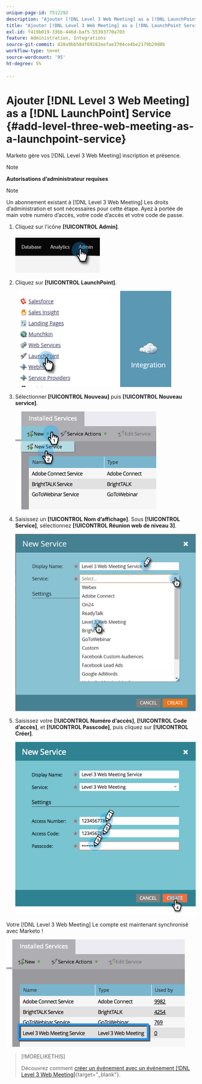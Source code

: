 ```yaml
---
unique-page-id: 7512292
description: "Ajouter [!DNL Level 3 Web Meeting] as a [!DNL LaunchPoint] Service - Documents Marketo - Documentation du produit"
title: "Ajouter [!DNL Level 3 Web Meeting] as a [!DNL LaunchPoint Service]"
exl-id: f419b019-33bb-446d-baf5-55393770a703
feature: Administration, Integrations
source-git-commit: d20a9bb584f69282eefae3704ce4be2179b29d0b
workflow-type: tm+mt
source-wordcount: '95'
ht-degree: 5%

---
```


# Ajouter [!DNL Level 3 Web Meeting] as a [!DNL LaunchPoint] Service {#add-level-three-web-meeting-as-a-launchpoint-service}

Marketo gère vos [!DNL Level 3 Web Meeting] inscription et présence.

>[!NOTE]
>
>**Autorisations d’administrateur requises**

>[!NOTE]
>
>Un abonnement existant à [!DNL Level 3 Web Meeting] Les droits d’administration et sont nécessaires pour cette étape. Ayez à portée de main votre numéro d’accès, votre code d’accès et votre code de passe.

1. Cliquez sur l&#39;icône **[!UICONTROL Admin]**.

   ![](assets/add-level-three-web-meeting-as-a-launchpoint-service-1.png)

1. Cliquez sur **[!UICONTROL LaunchPoint]**.

   ![](assets/add-level-three-web-meeting-as-a-launchpoint-service-2.png)

1. Sélectionner **[!UICONTROL Nouveau]** puis **[!UICONTROL Nouveau service]**.

   ![](assets/add-level-three-web-meeting-as-a-launchpoint-service-3.png)

1. Saisissez un **[!UICONTROL Nom d’affichage]**. Sous **[!UICONTROL Service]**, sélectionnez **[!UICONTROL Réunion web de niveau 3]**.

   ![](assets/add-level-three-web-meeting-as-a-launchpoint-service-4.png)

1. Saisissez votre **[!UICONTROL Numéro d’accès]**, **[!UICONTROL Code d’accès]**, et **[!UICONTROL Passcode]**, puis cliquez sur **[!UICONTROL Créer]**.

   ![](assets/add-level-three-web-meeting-as-a-launchpoint-service-5.png)

Votre [!DNL Level 3 Web Meeting] Le compte est maintenant synchronisé avec Marketo !

![](assets/add-level-three-web-meeting-as-a-launchpoint-service-6.png)

>[!MORELIKETHIS]
>
>Découvrez comment [créer un événement avec un événement [!DNL Level 3 Web Meeting]](/help/marketo/product-docs/demand-generation/events/create-an-event/create-an-event-with-level-3-web-meeting.md){target="_blank"}.
